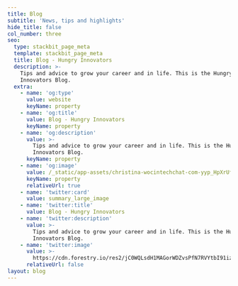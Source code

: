 ```yaml
---
title: Blog
subtitle: 'News, tips and highlights'
hide_title: false
col_number: three
seo:
  type: stackbit_page_meta
  template: stackbit_page_meta
  title: Blog - Hungry Innovators
  description: >-
    Tips and advice to grow your career and in life. This is the Hungry
    Innovators Blog.
  extra:
    - name: 'og:type'
      value: website
      keyName: property
    - name: 'og:title'
      value: Blog - Hungry Innovators
      keyName: property
    - name: 'og:description'
      value: >-
        Tips and advice to grow your career and in life. This is the Hungry
        Innovators Blog.
      keyName: property
    - name: 'og:image'
      value: /_static/app-assets/christina-wocintechchat-com-yyp_HpXrUfw-unsplash.jpg
      keyName: property
      relativeUrl: true
    - name: 'twitter:card'
      value: summary_large_image
    - name: 'twitter:title'
      value: Blog - Hungry Innovators
    - name: 'twitter:description'
      value: >-
        Tips and advice to grow your career and in life. This is the Hungry
        Innovators Blog.
    - name: 'twitter:image'
      value: >-
        https://cdn.forestry.io/res2/jC0WQLsdH1MAGorWDZvsPfN7RVYtbI91izk9ZsyOm_4/fit/512/512/sm/0/aHR0cHM6Ly9hcHAu/Zm9yZXN0cnkuaW8v/cmFpbHMvYWN0aXZl/X3N0b3JhZ2UvYmxv/YnMvZXlKZmNtRnBi/SE1pT25zaWJXVnpj/MkZuWlNJNklrSkJh/SEJDU3pRNE1WRXdQ/U0lzSW1WNGNDSTZi/blZzYkN3aWNIVnlJ/am9pWW14dllsOXBa/Q0o5ZlE9PS0tZWFi/NDRjYzE1NWYxNzM2/YmE0ZmZiNzI4ODVm/OGUxN2NlOGNkMzhm/MC9jaHJpc3RpbmEt/d29jaW50ZWNoY2hh/dC1jb20teXlwX0hw/WHJVZnctdW5zcGxh/c2guanBn
      relativeUrl: false
layout: blog
---
```

